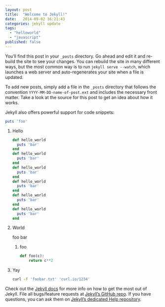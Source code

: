 ```yaml
---
layout: post
title:  "Welcome to Jekyll!"
date:   2014-09-02 16:21:43
categories: jekyll update
tags:
  - "helloworld"
  - "javascript"
published: false
---
```

You’ll find this post in your `_posts` directory. Go ahead and edit it and re-build the site to see your changes. You can rebuild the site in many different ways, but the most common way is to run `jekyll serve --watch`, which launches a web server and auto-regenerates your site when a file is updated.

To add new posts, simply add a file in the `_posts` directory that follows the convention `YYYY-MM-DD-name-of-post.ext` and includes the necessary front matter. Take a look at the source for this post to get an idea about how it works.

Jekyll also offers powerful support for code snippets:

```ruby
puts 'foo'
```

1. Hello

    ```ruby
    def hello_world
      puts 'bar'
    end
    def hello_world
      puts 'bar'
    end
    def hello_world
      puts 'bar'
    end
    def hello_world
      puts 'bar'
    end
    def hello_world
      puts 'bar'
    end
    def hello_world
      puts 'bar'
    end
    ```

2. World

    foo bar

    1. foo

        ```python
        def foo(c):
            return c**2
        ```

3. Yay

    ```sh
    curl -F 'foobar.txt' 'curl.io/1234'
    ```
Check out the [Jekyll docs][jekyll] for more info on how to get the most out of Jekyll. File all bugs/feature requests at [Jekyll’s GitHub repo][jekyll-gh]. If you have questions, you can ask them on [Jekyll’s dedicated Help repository][jekyll-help].

[jekyll]:      http://jekyllrb.com
[jekyll-gh]:   https://github.com/jekyll/jekyll
[jekyll-help]: https://github.com/jekyll/jekyll-help
